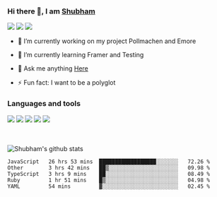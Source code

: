 ### Hi there 👋, I am <a href="https://shubhski.dev/" target="_blank">Shubham</a>

<a href="https://twitter.com/shubhski" target="_blank"><img src="https://img.icons8.com/color/48/000000/twitter.png"/></a>
<a href="https://www.linkedin.com/in/shubhski/" target="_blank"><img src="https://img.icons8.com/fluent/48/000000/linkedin.png"/></a>
<a href="mailto:shubham88ingh@gmail.com"><img src="https://img.icons8.com/ios/48/000000/important-mail.png"/></a>

- 🔭 I’m currently working on  my project Pollmachen and Emore
- 🌱 I’m currently learning Framer and Testing 

- 💬 Ask me anything [Here](https://github.com/shubhsk88/shubhsk88/issues)
- ⚡ Fun fact: I want to be a polyglot 

### Languages and tools


<div>
<img src="https://img.icons8.com/plasticine/48/000000/react.png"/>
<img src="https://img.icons8.com/color/48/000000/graphql.png"/>
<img src="https://img.icons8.com/color/48/000000/javascript.png"/>
<img src="https://img.icons8.com/color/48/000000/mongodb.png"/>
<img src="https://img.icons8.com/color/48/000000/nodejs.png"/>
</div>
<br/>
<br/>


![Shubham's github stats](https://github-readme-stats.vercel.app/api?username=shubhsk88&count_private=true&theme=theme=radical)

<!--START_SECTION:waka-->
```text
JavaScript   26 hrs 53 mins  ██████████████████░░░░░░░   72.26 % 
Other        3 hrs 42 mins   ██▒░░░░░░░░░░░░░░░░░░░░░░   09.98 % 
TypeScript   3 hrs 9 mins    ██░░░░░░░░░░░░░░░░░░░░░░░   08.49 % 
Ruby         1 hr 51 mins    █▒░░░░░░░░░░░░░░░░░░░░░░░   04.98 % 
YAML         54 mins         ▓░░░░░░░░░░░░░░░░░░░░░░░░   02.45 % 
```
<!--END_SECTION:waka-->



